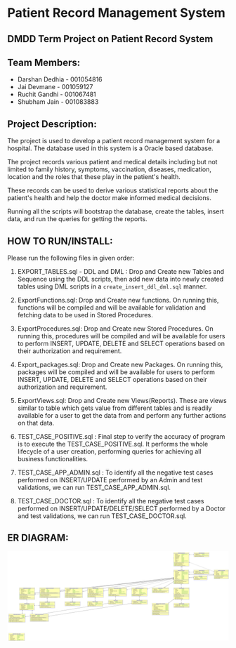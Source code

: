 # Patient Record Management System
## DMDD Term Project on Patient Record System
## Team Members:
- Darshan Dedhia - 001054816
- Jai Devmane - 001059127
- Ruchit Gandhi - 001067481
- Shubham Jain - 001083883

## Project Description:
The project is used to develop a patient record management system for a hospital. The database used in this system is a Oracle based database.

The project records various patient and medical details including but not limited to family history, symptoms, vaccination, diseases, medication, location and the roles that these play in the patient's health.

These records can be used to derive various statistical reports about the patient's health and help the doctor make informed medical decisions.

Running all the scripts will bootstrap the database, create the tables, insert data, and run the queries for getting the reports.

## HOW TO RUN/INSTALL:
Please run the following files in given order:

1. EXPORT_TABLES.sql - DDL and DML : Drop and Create new Tables and Sequence using the DDL scripts, then add new data into newly created tables using DML scripts in a `create_insert_ddl_dml.sql` manner.

2. ExportFunctions.sql: Drop and Create new functions. On running this, functions will be compiled and will be available for validation and fetching data to be used in Stored Procedures.

3. ExportProcedures.sql: Drop and Create new Stored Procedures. On running this, procedures will be compiled and will be available for users to perform INSERT, UPDATE, DELETE and SELECT operations based on their authorization and requirement.

4. Export_packages.sql: Drop and Create new Packages. On running this, packages will be compiled and will be available for users to perform INSERT, UPDATE, DELETE and SELECT operations based on their authorization and requirement.

5. ExportViews.sql: Drop and Create new Views(Reports). These are views similar to table which gets value from different tables and is readily available for a user to get the data from and perform any further actions on that data.

6. TEST_CASE_POSITIVE.sql : Final step to verify the accuracy of program is to execute the TEST_CASE_POSITIVE.sql. It performs the whole lifecycle of a user creation, performing queries for achieving all business functionalities.

7. TEST_CASE_APP_ADMIN.sql : To identify all the negative test cases performed on INSERT/UPDATE performed by an Admin and test validations, we can run TEST_CASE_APP_ADMIN.sql.

8. TEST_CASE_DOCTOR.sql : To identify all the negative test cases performed on INSERT/UPDATE/DELETE/SELECT performed by a Doctor and test validations, we can run TEST_CASE_DOCTOR.sql.

## ER DIAGRAM:

<img src="https://raw.githubusercontent.com/DMDD-Fall-2021/final_project/main/ER%20Diagram.svg">


